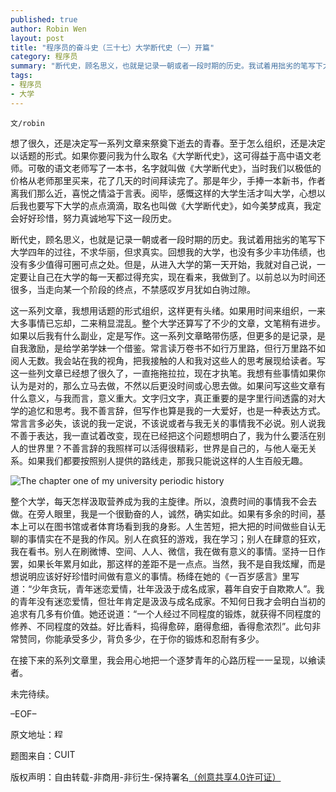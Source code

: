 ```yaml
---
published: true
author: Robin Wen
layout: post
title: "程序员的奋斗史（三十七）大学断代史（一）开篇"
category: 程序员
summary: "断代史，顾名思义，也就是记录一朝或者一段时期的历史。我试着用拙劣的笔写下大学四年的过往，不求华丽，但求真实。回想我的大学，也没有多少丰功伟绩，也没有多少值得可圈可点之处。但是，从进入大学的第一天开始，我就对自己说，一定要让自己在大学的每一天都过得充实，现在看来，我做到了。以前总以为时间还很多，当走向某一个阶段的终点，不禁感叹岁月犹如白驹过隙。"
tags: 
- 程序员
- 大学
---
```


`文/robin`

想了很久，还是决定写一系列文章来祭奠下逝去的青春。至于怎么组织，还是决定以话题的形式。如果你要问我为什么取名《大学断代史》，这可得益于高中语文老师。可敬的语文老师写了一本书，名字就叫做《大学断代史》，当时我们以极低的价格从老师那里买来，花了几天的时间拜读完了。那是年少，手捧一本新书，作者离我们那么近，喜悦之情溢于言表。阅毕，感慨这样的大学生活才叫大学，心想以后我也要写下大学的点点滴滴，取名也叫做《大学断代史》，如今美梦成真，我定会好好珍惜，努力真诚地写下这一段历史。

断代史，顾名思义，也就是记录一朝或者一段时期的历史。我试着用拙劣的笔写下大学四年的过往，不求华丽，但求真实。回想我的大学，也没有多少丰功伟绩，也没有多少值得可圈可点之处。但是，从进入大学的第一天开始，我就对自己说，一定要让自己在大学的每一天都过得充实，现在看来，我做到了。以前总以为时间还很多，当走向某一个阶段的终点，不禁感叹岁月犹如白驹过隙。

这一系列文章，我想用话题的形式组织，这样更有头绪。如果用时间来组织，一来大多事情已忘却，二来稍显混乱。整个大学还算写了不少的文章，文笔稍有进步。如果以后我有什么副业，定是写作。这一系列文章略带伤感，但更多的是记录，是自我激励，是给学弟学妹一个借鉴。常言读万卷书不如行万里路，但行万里路不如阅人无数。我会站在我的视角，把我接触的人和我对这些人的思考展现给读者。写这一些列文章已经想了很久了，一直拖拖拉拉，现在才执笔。我想有些事情如果你认为是对的，那么立马去做，不然以后更没时间或心思去做。如果问写这些文章有什么意义，与我而言，意义重大。文字归文字，真正重要的是字里行间透露的对大学的追忆和思考。我不善言辞，但写作也算是我的一大爱好，也是一种表达方式。常言言多必失，该说的我一定说，不该说或者与我无关的事情我不必说。别人说我不善于表达，我一直试着改变，现在已经把这个问题想明白了，我为什么要活在别人的世界里？不善言辞的我照样可以活得很精彩，世界是自己的，与他人毫无关系。如果我们都要按照别人提供的路线走，那我只能说这样的人生百般无趣。

![The chapter one of my university periodic history](https://cdn.wenguobing.com/ChzJFib.jpg)

整个大学，每天怎样汲取营养成为我的主旋律。所以，浪费时间的事情我不会去做。在旁人眼里，我是一个很勤奋的人，诚然，确实如此。如果有多余的时间，基本上可以在图书馆或者体育场看到我的身影。人生苦短，把大把的时间做些自认无聊的事情实在不是我的作风。别人在疯狂的游戏，我在学习；别人在肆意的狂欢，我在看书。别人在刷微博、空间、人人、微信，我在做有意义的事情。坚持一日作罢，如果长年累月如此，那这样的差距不是一点点。当然，我不是自我炫耀，而是想说明应该好好珍惜时间做有意义的事情。杨绛在她的《一百岁感言》里写道：“少年贪玩，青年迷恋爱情，壮年汲汲于成名成家，暮年自安于自欺欺人”。我的青年没有迷恋爱情，但壮年肯定是汲汲与成名成家。不知何日我才会明白当初的追求有几多有价值。她还说道：“一个人经过不同程度的锻炼，就获得不同程度的修养、不同程度的效益。好比香料，捣得愈碎，磨得愈细，香得愈浓烈”。此句非常赞同，你能承受多少，背负多少，在于你的锻炼和忍耐有多少。

在接下来的系列文章里，我会用心地把一个逐梦青年的心路历程一一呈现，以飨读者。

未完待续。

–EOF–

原文地址：<a href="http://blog.csdn.net/justdb/article/details/26817259" target="_blank"><img src="https://cdn.wenguobing.com/BROigUO.jpg" title="程序员的奋斗史（三十七）大学断代史（一）开篇" height="16px" width="16px" border="0" alt="程序员的奋斗史（三十七）大学断代史（一）开篇" /></a>

题图来自：<a href="http://yb.cuit.edu.cn/" target="_blank"><img src="https://cdn.wenguobing.com/PrvUx6K.png" title="CUIT" height="16px" width="100px" border="0" alt="CUIT" /></a>

版权声明：自由转载-非商用-非衍生-保持署名<a href="http://creativecommons.org/licenses/by-nc-nd/4.0/deed.zh" target="_blank">（创意共享4.0许可证）</a>
